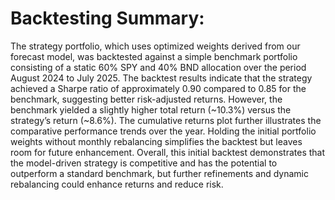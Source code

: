 # Backtesting Summary:
The strategy portfolio, which uses optimized weights derived from our forecast model, was backtested against a simple benchmark portfolio consisting of a static 60% SPY and 40% BND allocation over the period August 2024 to July 2025. The backtest results indicate that the strategy achieved a Sharpe ratio of approximately 0.90 compared to 0.85 for the benchmark, suggesting better risk-adjusted returns. However, the benchmark yielded a slightly higher total return (~10.3%) versus the strategy’s return (~8.6%). The cumulative returns plot further illustrates the comparative performance trends over the year. Holding the initial portfolio weights without monthly rebalancing simplifies the backtest but leaves room for future enhancement. Overall, this initial backtest demonstrates that the model-driven strategy is competitive and has the potential to outperform a standard benchmark, but further refinements and dynamic rebalancing could enhance returns and reduce risk.
